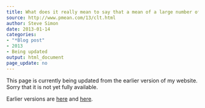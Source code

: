 ```yaml
---
title: What does it really mean to say that a mean of a large number of variables is approximately normal
source: http://www.pmean.com/13/clt.html
author: Steve Simon
date: 2013-01-14
categories:
- "*Blog post"
- 2013
- Being updated
output: html_document
page_update: no
---
```


This page is currently being updated from the earlier version of my website. Sorry that it is not yet fully available.

<!---More--->

 
Earlier versions are [here][sim1] and [here][sim2].
 
[sim1]: http://www.pmean.com/13/clt.html
[sim2]: http://new.pmean.com/clt/
 
